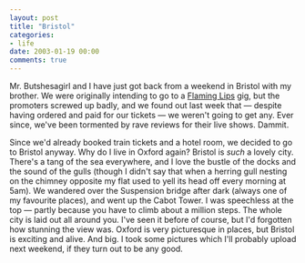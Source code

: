 ```yaml
---
layout: post
title: "Bristol"
categories:
- life
date: 2003-01-19 00:00
comments: true
---
```


<p>Mr. Butshesagirl and I have just got back from a weekend in Bristol with my brother. We were originally intending to go to a <a href="http://www.flaminglips.com/main.php" title="Official Flaming Lips website">Flaming Lips</a> gig, but the promoters screwed up badly, and we found out last week that &mdash; despite having ordered and paid for our tickets &mdash; we weren't going to get any. Ever since, we've been tormented by rave reviews for their live shows. Dammit.</p>

 <p>Since we'd already booked train tickets and a hotel room, we decided to go  to Bristol anyway. Why do I live in Oxford again? Bristol is <em>such</em> a lovely city. There's a tang of the sea everywhere, and I love the bustle of the docks and the sound of the gulls (though I didn't say that when a herring gull nesting on the chimney opposite my flat used to yell its head off every morning at 5am). We wandered over the Suspension bridge after dark (always one of my favourite places), and went up the Cabot Tower. I was speechless at the top &mdash; partly because you have to climb about a million steps. The whole city is laid out all around you. I've seen it before of course, but I'd forgotten how stunning the view was. Oxford is very picturesque in places, but Bristol is exciting and alive. And big. I took some pictures which I'll probably upload next weekend, if they turn out to be any good.</p>


